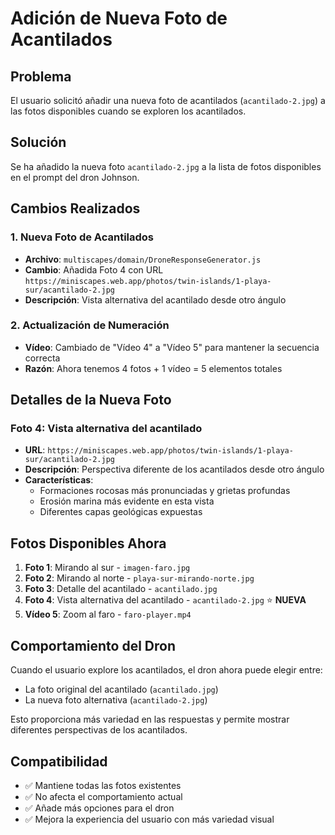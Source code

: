 # Adición de Nueva Foto de Acantilados

## Problema
El usuario solicitó añadir una nueva foto de acantilados (`acantilado-2.jpg`) a las fotos disponibles cuando se exploren los acantilados.

## Solución
Se ha añadido la nueva foto `acantilado-2.jpg` a la lista de fotos disponibles en el prompt del dron Johnson.

## Cambios Realizados

### 1. Nueva Foto de Acantilados
- **Archivo**: `multiscapes/domain/DroneResponseGenerator.js`
- **Cambio**: Añadida Foto 4 con URL `https://miniscapes.web.app/photos/twin-islands/1-playa-sur/acantilado-2.jpg`
- **Descripción**: Vista alternativa del acantilado desde otro ángulo

### 2. Actualización de Numeración
- **Vídeo**: Cambiado de "Vídeo 4" a "Vídeo 5" para mantener la secuencia correcta
- **Razón**: Ahora tenemos 4 fotos + 1 vídeo = 5 elementos totales

## Detalles de la Nueva Foto

### Foto 4: Vista alternativa del acantilado
- **URL**: `https://miniscapes.web.app/photos/twin-islands/1-playa-sur/acantilado-2.jpg`
- **Descripción**: Perspectiva diferente de los acantilados desde otro ángulo
- **Características**:
  - Formaciones rocosas más pronunciadas y grietas profundas
  - Erosión marina más evidente en esta vista
  - Diferentes capas geológicas expuestas

## Fotos Disponibles Ahora

1. **Foto 1**: Mirando al sur - `imagen-faro.jpg`
2. **Foto 2**: Mirando al norte - `playa-sur-mirando-norte.jpg`
3. **Foto 3**: Detalle del acantilado - `acantilado.jpg`
4. **Foto 4**: Vista alternativa del acantilado - `acantilado-2.jpg` ⭐ **NUEVA**
5. **Vídeo 5**: Zoom al faro - `faro-player.mp4`

## Comportamiento del Dron

Cuando el usuario explore los acantilados, el dron ahora puede elegir entre:
- La foto original del acantilado (`acantilado.jpg`)
- La nueva foto alternativa (`acantilado-2.jpg`)

Esto proporciona más variedad en las respuestas y permite mostrar diferentes perspectivas de los acantilados.

## Compatibilidad
- ✅ Mantiene todas las fotos existentes
- ✅ No afecta el comportamiento actual
- ✅ Añade más opciones para el dron
- ✅ Mejora la experiencia del usuario con más variedad visual
